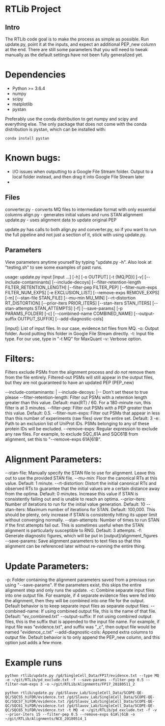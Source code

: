 RTLib Project
=============

Intro
-----

The RTLib code goal is to make the process as simple as possible. Run update.py, point it at the inputs, and expect an additional PEP_new column at the end. There are still some parameters that you will need to tweak manually as the default settings have not been fully generalized yet.

# Dependencies

- Python >= 3.6.4
- numpy
- scipy
- matplotlib
- pystan

Preferably use the conda distribution to get numpy and scipy and everything else. The only package that does not come with the conda distribution is pystan, which can be installed with:

```
conda install pystan
```

# Known bugs:

- I/O issues when outputting to a Google File Stream folder. Output to a local folder instead, and then drag it into Google File Stream later
- 

Files
-----

converter.py  - converts MQ files to intermediate format with only essential columns
align.py      - generates initial values and runs STAN alignment
update.py     - uses alignment data to update original PEP

update.py has calls to both align.py and converter.py, so if you want to run the full pipeline and not just a section of it, stick with using update.py.

Parameters
----------

View parameters anytime yourself by typing "update.py -h". Also look at "testing.sh" to see some examples of past runs.

usage: update.py input [input ...]
                 [-h] [-o OUTPUT] [-t {MQ,PD}] [-v] [--include-contaminants]
                 [--include-decoys]
                 [--filter-retention-length FILTER_RETENTION_LENGTH]
                 [--filter-pep FILTER_PEP] [--filter-num-exps FILTER_NUM_EXPS]
                 [-e EXCLUSION_LIST] [--remove-exps REMOVE_EXPS] [-m]
                 [--stan-file STAN_FILE] [--mu-min MU_MIN]
                 [--rt-distortion RT_DISTORTION] [--prior-iters PRIOR_ITERS]
                 [--stan-iters STAN_ITERS] [--stan-attempts STAN_ATTEMPTS]
                 [-f] [--save-params] [-p PARAMS_FOLDER] [-c]
                 [--combined-name COMBINED_NAME]
                 [--output-suffix OUTPUT_SUFFIX] [--add-diagnostic-cols]

[input]:           List of input files. In our case, evidence.txt files from MQ.
-o:              Output folder. Avoid putting this folder in Google File Stream directly.
-t:              Input file type. For our use, type in "-t MQ" for MaxQuant
-v:              Verbose option.

# Filters:

Filters exclude PSMs from the alignment process and _do not_ remove them from the file entirely. Filtered-out PSMs will still appear in the output files, but they are not guaranteed to have an updated PEP (PEP_new)

--include-contaminants:  |
--include-decoys:        |-- Don't set these to true please
--filter-retention-length: Filter out PSMs with a retention length greater than this value. Default: max(RT) / 60. For a 180-minute run, this filter is at 3 minutes.
--filter-pep:              Filter out PSMs with a PEP greater than this value. Default: 0.5.
--filter-num-exps:         Filter out PSMs that appear in less than this number of experiments (raw files) over the entire set. Default: 3
-e:                        Path to an exclusion list of UniProt IDs. PSMs belonging to any of these protein IDs will be excluded.
--remove-exps:             Regular expression to exclude any raw files. For example, to exclude SQC_61A and SQC61B from alignment, set this to "--remove-exps 61A\|61B".

# Alignment Parameters:

--stan-file:          Manually specify the STAN file to use for alignment. Leave this out to use the provided STAN file.
--mu-min:             Floor the canonical RTs at this value. Default: 1 minute.
--rt-distortion:      Distort the initial canonical RTs and observed RTs to guarantee that the initial values are a certain distance away from the optima. Default: 0 minutes. Increase this value if STAN is consistently failing out and is unable to reach an optima.
--prior-iters:        Number of iterations to run for the initial value generation. Default: 10
--stan-iters:         Maximum number of iterations for STAN. Default: 100,000. This should be plenty, only increase if STAN is consistently hitting its upper limit without converging normally.
--stan-attempts:      Number of times to run STAN if the first attempts fail out. This is sometimes useful when the STAN alignment is particularly susceptible to RNG. Default: 3 attempts.
-f:                   Generate diagnostic figures, which will be put in [output]/alignment_figures
--save-params:        Save alignment parameters to text files so that this alignment can be referenced later without re-running the entire thing.

# Update Parameters:

-p:               Folder containing the alignment parameters saved from a previous run using "--save-params". If the parameters exist, this skips the entire alignment step and only runs the update.
-c:               Combine separate input files into one output file. For example, if 4 separate evidence files were fed into the alignment, then they will be combined into one file for the output. Default behavior is to keep separate input files as separate output files.
--combined-name:  If using combined output file, this is the name of that file. Default: "ev_combined.txt"
--output-suffix:  If not using combined output files, this is the suffix that is appended to the input file name. For example, if input file was "evidence.txt", and suffix was "_c", then output file would be named "evidence_c.txt"
--add-diagnostic-cols: Append extra columns to output file. Default behavior is to only append the PEP_new column, and this option just adds a few more.


Example runs
============

```
python rtlib/update.py /gd/SingleCell_Data/FP17/evidence.txt --type MQ -e ~/git/RTLib/pd_exclude.txt -f --save-params --filter-pep 0.5 --filter-num-exps 3 -o ~/git/RTLib/Alignments/FP17_20180511_2
```

```
python rtlib/update.py /gd/Slavov_Lab/SingleCell_Data/SCOPE-QE-QC/SQC55_hiFDR/evidence.txt /gd/Slavov_Lab/SingleCell_Data/SCOPE-QE-QC/SQC57_hiFDR/evidence.txt /gd/Slavov_Lab/SingleCell_Data/SCOPE-QE-QC/SQC61_hiFDR/evidence.txt /gd/Slavov_Lab/SingleCell_Data/SCOPE-QE-QC/SQC65_hiFDR/evidence.txt -t MQ -e ~/git/RTLib/pd_exclude.txt -f -v --prior-iters 15 --filter-pep 0.5 --remove-exps 61A\|61B -o ~/git/RTLib/Alignments/NCE_20180514_1
```
